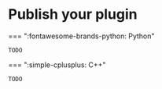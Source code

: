 # Publish your plugin

=== ":fontawesome-brands-python: Python"

    TODO

=== ":simple-cplusplus: C++"

    TODO
